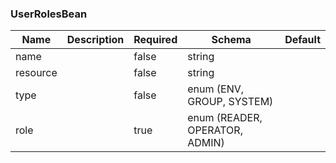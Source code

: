 ### UserRolesBean
|Name|Description|Required|Schema|Default|
|----|----|----|----|----|
|name||false|string||
|resource||false|string||
|type||false|enum (ENV, GROUP, SYSTEM)||
|role||true|enum (READER, OPERATOR, ADMIN)||


